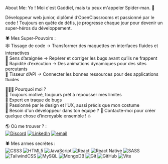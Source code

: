 About Me:
Yo ! Moi c'est Gaddiel, mais tu peux m'appeler Spider-man. 👋

Développeur web junior, diplômé d’OpenClassrooms et passionné par le code ! Toujours en quête de défis, je progresse chaque jour pour devenir un super-héros du développement.<br />

🕷️ Mes Super-Pouvoirs :<br />
🕸️ Tissage de code → Transformer des maquettes en interfaces fluides et interactives<br />
🔮 Sens d’araignée → Repérer et corriger les bugs avant qu’ils ne frappent<br />
💨 Rapidité d’exécution → Des animations dynamiques pour des sites percutants<br />
🔗 Tisseur d’API → Connecter les bonnes ressources pour des applications fluides<br />

🦸🏾‍♂️ Pourquoi moi ?<br />
💪 Toujours motivé, toujours prêt à repousser mes limites<br />
🧩 Expert en traque de bugs<br />
🎨 Passionné par le design et l’UX, aussi précis que mon costume<br />
🤝 Besoin d'un développeur dans ton équipe ? 💬 Contacte-moi pour créer quelque chose d’incroyable ensemble ! 🔥


🌎 Où me trouver ? :<br />
[![Discord](https://img.shields.io/badge/Discord-%237289DA.svg?logo=discord&logoColor=white)](https://discord.gg/koumo75) [![LinkedIn](https://img.shields.io/badge/LinkedIn-%230077B5.svg?logo=linkedin&logoColor=white)](https://linkedin.com/in/gaddielmb) [![email](https://img.shields.io/badge/Email-D14836?logo=gmail&logoColor=white)](mailto:gaddielmb@gmail.com) 

🕷️ Mes armes secrètes :<br />
![CSS3](https://img.shields.io/badge/css3-%231572B6.svg?style=for-the-badge&logo=css3&logoColor=white) ![HTML5](https://img.shields.io/badge/html5-%23E34F26.svg?style=for-the-badge&logo=html5&logoColor=white) ![JavaScript](https://img.shields.io/badge/javascript-%23323330.svg?style=for-the-badge&logo=javascript&logoColor=%23F7DF1E) ![React](https://img.shields.io/badge/react-%2320232a.svg?style=for-the-badge&logo=react&logoColor=%2361DAFB) ![React Native](https://img.shields.io/badge/react_native-%2320232a.svg?style=for-the-badge&logo=react&logoColor=%2361DAFB) ![SASS](https://img.shields.io/badge/SASS-hotpink.svg?style=for-the-badge&logo=SASS&logoColor=white) ![TailwindCSS](https://img.shields.io/badge/tailwindcss-%2338B2AC.svg?style=for-the-badge&logo=tailwind-css&logoColor=white) ![MySQL](https://img.shields.io/badge/mysql-4479A1.svg?style=for-the-badge&logo=mysql&logoColor=white) ![MongoDB](https://img.shields.io/badge/MongoDB-%234ea94b.svg?style=for-the-badge&logo=mongodb&logoColor=white) ![Git](https://img.shields.io/badge/git-%23F05033.svg?style=for-the-badge&logo=git&logoColor=white) ![GitHub](https://img.shields.io/badge/github-%23121011.svg?style=for-the-badge&logo=github&logoColor=white) ![Vite](https://img.shields.io/badge/vite-%23646CFF.svg?style=for-the-badge&logo=vite&logoColor=white)

<!-- Proudly created with GPRM ( https://gprm.itsvg.in ) -->
